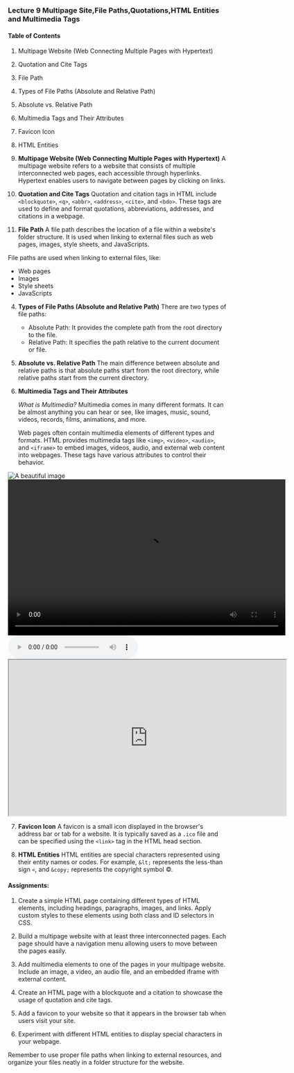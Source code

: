 ### Lecture 9 Multipage Site,File Paths,Quotations,HTML Entities and Multimedia Tags

#### Table of Contents

1. Multipage Website (Web Connecting Multiple Pages with Hypertext)
2. Quotation and Cite Tags
3. File Path
4. Types of File Paths (Absolute and Relative Path)
5. Absolute vs. Relative Path
6. Multimedia Tags and Their Attributes
7. Favicon Icon
8. HTML Entities

9. **Multipage Website (Web Connecting Multiple Pages with Hypertext)**
   A multipage website refers to a website that consists of multiple interconnected web pages, each accessible through hyperlinks. Hypertext enables users to navigate between pages by clicking on links.

10. **Quotation and Cite Tags**
    Quotation and citation tags in HTML include `<blockquote>`, `<q>`, `<abbr>`, `<address>`, `<cite>`, and `<bdo>`. These tags are used to define and format quotations, abbreviations, addresses, and citations in a webpage.
11. **File Path**
    A file path describes the location of a file within a website's folder structure. It is used when linking to external files such as web pages, images, style sheets, and JavaScripts.

File paths are used when linking to external files, like:

- Web pages
- Images
- Style sheets
- JavaScripts

4. **Types of File Paths (Absolute and Relative Path)**
   There are two types of file paths:

   - Absolute Path: It provides the complete path from the root directory to the file.
   - Relative Path: It specifies the path relative to the current document or file.

5. **Absolute vs. Relative Path**
   The main difference between absolute and relative paths is that absolute paths start from the root directory, while relative paths start from the current directory.

6. **Multimedia Tags and Their Attributes**

   _What is Multimedia?_
   Multimedia comes in many different formats. It can be almost anything you can hear or see, like images, music, sound, videos, records, films, animations, and more.

   Web pages often contain multimedia elements of different types and formats.
   HTML provides multimedia tags like `<img>`, `<video>`, `<audio>`, and `<iframe>` to embed images, videos, audio, and external web content into webpages. These tags have various attributes to control their behavior.

<!-- Image tag -->
<img src="image.jpg" alt="A beautiful image">

<!-- Video tag -->
<video width="640" height="360" controls>
  <source src="video.mp4" type="video/mp4">
  <source src="video.webm" type="video/webm">

</video>

<!-- Audio tag -->
<audio controls>
  <source src="audio.mp3" type="audio/mpeg">
  <source src="audio.ogg" type="audio/ogg">
  Your browser does not support the audio tag.
</audio>

<!-- Iframe tag -->
<iframe src="https://www.youtube.com/embed/dQw4w9WgXcQ" width="640" height="360"></iframe>

7. **Favicon Icon**
   A favicon is a small icon displayed in the browser's address bar or tab for a website. It is typically saved as a `.ico` file and can be specified using the `<link>` tag in the HTML head section.

8. **HTML Entities**
   HTML entities are special characters represented using their entity names or codes. For example, `&lt;` represents the less-than sign `<`, and `&copy;` represents the copyright symbol ©.

#### Assignments:

1. Create a simple HTML page containing different types of HTML elements, including headings, paragraphs, images, and links. Apply custom styles to these elements using both class and ID selectors in CSS.

2. Build a multipage website with at least three interconnected pages. Each page should have a navigation menu allowing users to move between the pages easily.

3. Add multimedia elements to one of the pages in your multipage website. Include an image, a video, an audio file, and an embedded iframe with external content.

4. Create an HTML page with a blockquote and a citation to showcase the usage of quotation and cite tags.

5. Add a favicon to your website so that it appears in the browser tab when users visit your site.

6. Experiment with different HTML entities to display special characters in your webpage.

Remember to use proper file paths when linking to external resources, and organize your files neatly in a folder structure for the website.

